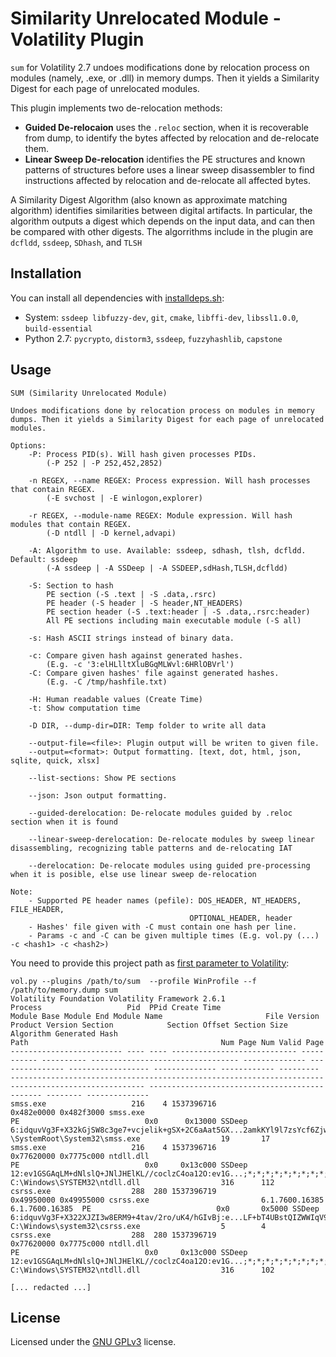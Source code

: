 # Similarity Unrelocated Module - Volatility Plugin

`sum` for Volatility 2.7 undoes modifications done by relocation process on modules (namely, .exe, or .dll) in memory dumps. Then it yields a Similarity Digest for each page of unrelocated modules.

This plugin implements two de-relocation methods: 
- **Guided De-relocaion** uses the `.reloc` section, when it is recoverable from dump, to identify the bytes affected by relocation and de-relocate them.
- **Linear Sweep De-relocation** identifies the PE structures and known patterns of structures before uses a linear sweep disassembler to find instructions affected by relocation and de-relocate all affected bytes.

A Similarity Digest Algorithm (also known as approximate matching algorithm) identifies similarities between digital artifacts. In particular, the algorithm outputs a digest which depends on the input data, and can then be compared with other digests.
The algorrithms include in the plugin are `dcfldd`, `ssdeep`, `SDhash`, and `TLSH`

## Installation

You can install all dependencies with [installdeps.sh](installdeps.sh):

- System: `ssdeep libfuzzy-dev`, `git`, `cmake`, `libffi-dev`, `libssl1.0.0`, `build-essential`
- Python 2.7: `pycrypto`, `distorm3`, `ssdeep`, `fuzzyhashlib`, `capstone`

## Usage

```
SUM (Similarity Unrelocated Module)

Undoes modifications done by relocation process on modules in memory dumps. Then it yields a Similarity Digest for each page of unrelocated modules.

Options:
    -P: Process PID(s). Will hash given processes PIDs.
        (-P 252 | -P 252,452,2852)

    -n REGEX, --name REGEX: Process expression. Will hash processes that contain REGEX.
        (-E svchost | -E winlogon,explorer)
        
    -r REGEX, --module-name REGEX: Module expression. Will hash modules that contain REGEX.
        (-D ntdll | -D kernel,advapi)

    -A: Algorithm to use. Available: ssdeep, sdhash, tlsh, dcfldd. Default: ssdeep
        (-A ssdeep | -A SSDeep | -A SSDEEP,sdHash,TLSH,dcfldd)

    -S: Section to hash
        PE section (-S .text | -S .data,.rsrc)
        PE header (-S header | -S header,NT_HEADERS)
        PE section header (-S .text:header | -S .data,.rsrc:header)
        All PE sections including main executable module (-S all)

    -s: Hash ASCII strings instead of binary data.

    -c: Compare given hash against generated hashes.
        (E.g. -c '3:elHLlltXluBGqMLWvl:6HRlOBVrl')
    -C: Compare given hashes' file against generated hashes.
        (E.g. -C /tmp/hashfile.txt)

    -H: Human readable values (Create Time)
    -t: Show computation time

    -D DIR, --dump-dir=DIR: Temp folder to write all data

    --output-file=<file>: Plugin output will be writen to given file.
    --output=<format>: Output formatting. [text, dot, html, json, sqlite, quick, xlsx]

    --list-sections: Show PE sections

    --json: Json output formatting.

    --guided-derelocation: De-relocate modules guided by .reloc section when it is found

    --linear-sweep-derelocation: De-relocate modules by sweep linear disassembling, recognizing table patterns and de-relocating IAT

    --derelocation: De-relocate modules using guided pre-processing when it is posible, else use linear sweep de-relocation

Note:
    - Supported PE header names (pefile): DOS_HEADER, NT_HEADERS, FILE_HEADER, 
                                        OPTIONAL_HEADER, header
    - Hashes' file given with -C must contain one hash per line.
    - Params -c and -C can be given multiple times (E.g. vol.py (...) -c <hash1> -c <hash2>)

```
You need to provide this project path as [first parameter to Volatility](https://github.com/volatilityfoundation/volatility/wiki/Volatility-Usage#specifying-additional-plugin-directories):

```
vol.py --plugins /path/to/sum  --profile WinProfile --f /path/to/memory.dump sum 
Volatility Foundation Volatility Framework 2.6.1
Process                   Pid  PPid Create Time                  Module Base Module End Module Name                       File Version   Product Version Section            Section Offset Section Size Algorithm Generated Hash                                                                                       Path                                           Num Page Num Valid Page
------------------------- ---- ---- ---------------------------- ----------- ---------- --------------------------------- -------------- --------------- ------------------ -------------- ------------ --------- ---------------------------------------------------------------------------------------------------- ---------------------------------------------- -------- --------------
smss.exe                   216    4 1537396716                    0x482e0000 0x482f3000 smss.exe                                                         PE                            0x0      0x13000 SSDeep    6:idquvVg3F+X32kGjSW8c3ge7+vcjelik+gSX+2C6aAat5GX...2amkKYl9l7zsYcf6Zjw:VCOvB3lL9Ip8RpJlIr7vl7vQ;*;* \SystemRoot\System32\smss.exe                  19       17            
smss.exe                   216    4 1537396716                    0x77620000 0x7775c000 ntdll.dll                                                        PE                            0x0     0x13c000 SSDeep    12:ev1GSGAqLM+dNlslQ+JNlJHElKL//coclzC4oa12O:ev1G...;*;*;*;*;*;*;*;*;*;*;*;*;*;*;*;*;*;*;*;*;*;*;*;* C:\Windows\SYSTEM32\ntdll.dll                  316      112           
csrss.exe                  288  280 1537396719                    0x49950000 0x49955000 csrss.exe                         6.1.7600.16385 6.1.7600.16385  PE                            0x0       0x5000 SSDeep    6:idquvVg3F+X322XJZI3w8ERM9+4tav/2ro/uK4/hGIvBj:e...LF+bT4UBstQIZWWIqV955WwaO0E:PDJvkM/HHEW5s9nWw3;* C:\Windows\system32\csrss.exe                  5        4             
csrss.exe                  288  280 1537396719                    0x77620000 0x7775c000 ntdll.dll                                                        PE                            0x0     0x13c000 SSDeep    12:ev1GSGAqLM+dNlslQ+JNlJHElKL//coclzC4oa12O:ev1G...;*;*;*;*;*;*;*;*;*;*;*;*;*;*;*;*;*;*;*;*;*;*;*;* C:\Windows\SYSTEM32\ntdll.dll                  316      102           

[... redacted ...]
```


## License

Licensed under the [GNU GPLv3](LICENSE) license.
